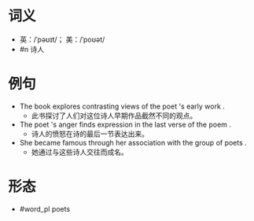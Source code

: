 # 词义
- 英：/ˈpəʊɪt/； 美：/ˈpoʊət/
- #n 诗人
# 例句
- The book explores contrasting views of the poet 's early work .
	- 此书探讨了人们对这位诗人早期作品截然不同的观点。
- The poet 's anger finds expression in the last verse of the poem .
	- 诗人的愤怒在诗的最后一节表达出来。
- She became famous through her association with the group of poets .
	- 她通过与这些诗人交往而成名。
# 形态
- #word_pl poets
